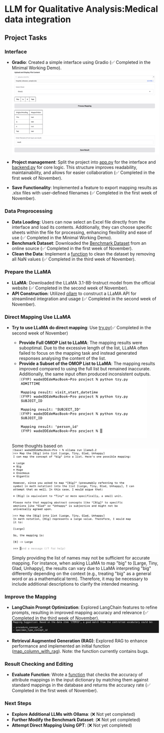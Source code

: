 # LLM for Qualitative Analysis:Medical data integration

## Project Tasks

### Interface
- **Gradio**: Created a simple interface using Gradio (✅ Completed in the Minimal Working Demo). ![Gradio Interface](pictures/GradioInterface.png)

- **Project management**: Split the project into [app.py](projects/app.py) for the interface and [backend.py](projects/backend.py) for core logic. This structure improves readability, maintainability, and allows for easier collaboration (✅ Completed in the first week of November).

- **Save Functionality**:  Implemented a feature to export mapping results as .xlsx files with user-defined filenames (✅ Completed in the first week of November).



### Data Preprocessing
- **Data Loading**: Users can now select an Excel file directly from the interface and load its contents. Additionally, they can choose specific sheets within the file for processing, enhancing flexibility and ease of use (✅ Completed in the Minimal Working Demo).
- **Benchmark Dataset**: Downloaded the [Benchmark Dataset](https://github.com/meniData1/MIMIC_2_OMOP) from an online source (✅ Completed in the first week of November).
- **Clean the Data**: Implement a [function](projects/removeSomeData.py) to clean the dataset by removing all NaN values (✅ Completed in the third week of November).

### Prepare the LLaMA
- **LLaMA**: Downloaded the LLaMA 3.1-8B-Instruct model from the official website (✅ Completed in the second week of November).
- **API Construction**: Utilized [ollam](https://ollama.com/) to construct a LLaMA API for streamlined integration and usage (✅ Completed in the second week of November).


### Direct Mapping Use LLaMA
- **Try to use LLaMA do direct mapping**: Use [try.py](projects/try.py)(✅ Completed in the second week of November)
  - **Provide Full OMOP List to LLaMA**: The mapping results were suboptimal. Due to the excessive length of the list, LLaMA often failed to focus on the mapping task and instead generated responses analysing the content of the list.
  - **Provide a Subset of the OMOP List to LLaMA**: The mapping results improved compared to using the full list but remained inaccurate. Additionally, the same input often produced inconsistent outputs. ![LLaMA_Direct_Short_Prompt](pictures/LLaMA_Direct_Short_Prompt.png)

  Some thoughts based on ![LLaMA_Easy_Mapping](pictures/LLaMA_Easy_Mapping.png) Simply providing the list of names may not be sufficient for accurate mapping. For instance, when asking LLaMA to map "big" to [Large, Tiny, Glad, Unhappy], the results can vary due to LLaMA interpreting "big" differently depending on the context (e.g., treating "big" as a general word or as a mathematical term). Therefore, it may be necessary to include additional descriptions to clarify the intended meaning.


### Improve the Mapping
- **LangChain Prompt Optimization**: Explored LangChain features to refine prompts, resulting in improved mapping accuracy and relevance (✅ Completed in the third week of November). ![Result_After_improve_prompt](pictures/11_25.png) 

- **Retrieval Augmented Generation (RAG)**: Explored RAG to enhance performance and implemented an initial function ([map_column_with_rag](projects/RAG_Begin.py)). Note: the function currently contains bugs.

### Result Checking and Editing
- **Evaluate Function**: Wrote a [function](projects/CheckResult.py) that checks the accuracy of attribute mappings in the input dictionary by matching them against standard mappings in the database and returns the accuracy rate (✅ Completed in the first week of November).

### Next Steps
- **Explore Additional LLMs with Ollama**: (❌ Not yet completed)
- **Further Modify the Benchmark Dataset**: (❌ Not yet completed)
- **Attempt Direct Mapping Using GPT**: (❌ Not yet completed)



 

